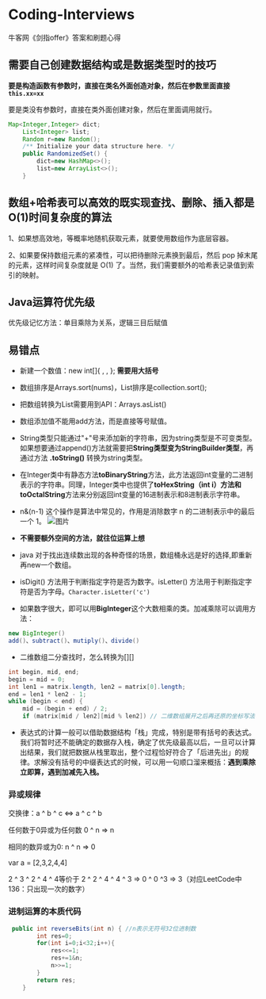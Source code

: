 # Coding-Interviews
牛客网《剑指offer》答案和刷题心得
## 需要自己创建数据结构或是数据类型时的技巧
**要是构造函数有参数时，直接在类名外面创造对象，然后在参数里面直接`this.xx=xx`**

要是类没有参数时，直接在类外面创建对象，然后在里面调用就行。

```java
Map<Integer,Integer> dict;
    List<Integer> list;
    Random r=new Random();
    /** Initialize your data structure here. */
    public RandomizedSet() {
        dict=new HashMap<>();
        list=new ArrayList<>();
    }
```
## 数组+哈希表可以高效的既实现查找、删除、插入都是O(1)时间复杂度的算法
1、如果想高效地，等概率地随机获取元素，就要使用数组作为底层容器。

2、如果要保持数组元素的紧凑性，可以把待删除元素换到最后，然后 pop 掉末尾的元素，这样时间复杂度就是 O(1) 了。当然，我们需要额外的哈希表记录值到索引的映射。

## Java运算符优先级

优先级记忆方法：单目乘除为关系，逻辑三目后赋值

## 易错点
- 新建一个数值：new int[]{ , , }; **需要用大括号**
- 数组排序是Arrays.sort(nums)，List排序是collection.sort();
- 把数组转换为List需要用到API：Arrays.asList()
- 数组添加值不能用add方法，而是直接等号赋值。
- String类型只能通过"+"号来添加新的字符串，因为string类型是不可变类型。如果想要通过append()方法就需要把**String类型变为StringBuilder类型**，再通过方法 **.toString()** 转换为string类型。
- 在Integer类中有静态方法**toBinaryString**方法，此方法返回int变量的二进制表示的字符串。同理，Integer类中也提供了**toHexString（int i）方法和toOctalString**方法来分别返回int变量的16进制表示和8进制表示字符串。
- n&(n-1) 这个操作是算法中常见的，作用是消除数字 n 的二进制表示中的最后一个 1。
![图片](https://labuladong.gitee.io/algo/pictures/%E4%BD%8D%E6%93%8D%E4%BD%9C/1.png)
- **不需要额外空间的方法，就往位运算上想**
- java 对于找出连续数出现的各种奇怪的场景，数组桶永远是好的选择,即重新再new一个数组。
- isDigit() 方法用于判断指定字符是否为数字。isLetter() 方法用于判断指定字符是否为字母。`Character.isLetter('c')`

- 如果数字很大，即可以用**BigInteger**这个大数相乘的类。加减乘除可以调用方法：
```Java
new BigInteger()
add()、subtract()、mutiply()、divide()
```
- 二维数组二分查找时，怎么转换为[][]
```Java
int begin, mid, end;
begin = mid = 0;
int len1 = matrix.length, len2 = matrix[0].length;
end = len1 * len2 - 1;
while (begin < end) {
    mid = (begin + end) / 2;
    if (matrix[mid / len2][mid % len2]) // 二维数组展开之后再还原的坐标写法
 ```           
 - 表达式的计算一般可以借助数据结构「栈」完成，特别是带有括号的表达式。我们将暂时还不能确定的数据存入栈，确定了优先级最高以后，一旦可以计算出结果，我们就把数据从栈里取出，整个过程恰好符合了「后进先出」的规律。求解没有括号的中缀表达式的时候，可以用一句顺口溜来概括：**遇到乘除立即算，遇到加减先入栈。**

 
### 异或规律
交换律：a ^ b ^ c <=> a ^ c ^ b

任何数于0异或为任何数 0 ^ n => n

相同的数异或为0: n ^ n => 0

var a = [2,3,2,4,4]

2 ^ 3 ^ 2 ^ 4 ^ 4等价于 2 ^ 2 ^ 4 ^ 4 ^ 3 => 0 ^ 0 ^3 => 3（对应LeetCode中136：只出现一次的数字）

### 进制运算的本质代码
```Java
 public int reverseBits(int n) { //n表示无符号32位进制数
        int res=0;
        for(int i=0;i<32;i++){
            res<<=1;
            res+=1&n;
            n>>=1;
        }
        return res;
    }
```
